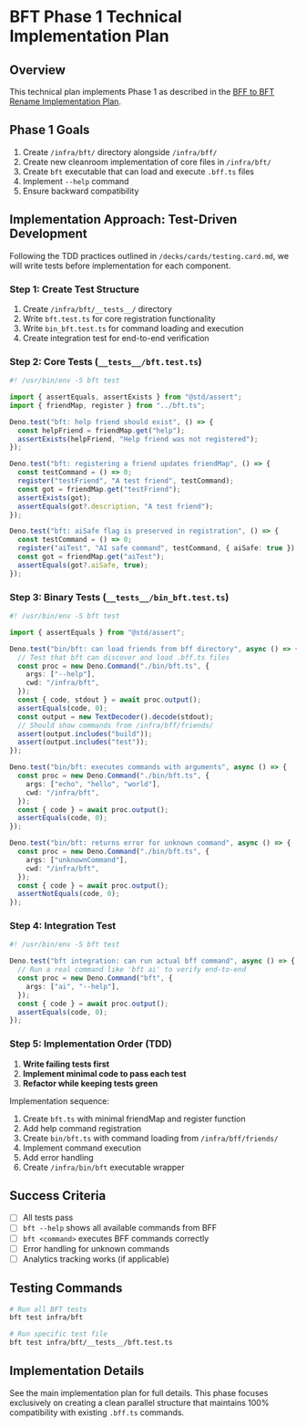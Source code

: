 # BFT Phase 1 Technical Implementation Plan

## Overview

This technical plan implements Phase 1 as described in the
[BFF to BFT Rename Implementation Plan](../../memos/plans/2025-06-25-bff-to-bft-rename.md#phase-1-create-parallel-structure-with-clean-implementation).

## Phase 1 Goals

1. Create `/infra/bft/` directory alongside `/infra/bff/`
2. Create new cleanroom implementation of core files in `/infra/bft/`
3. Create `bft` executable that can load and execute `.bff.ts` files
4. Implement `--help` command
5. Ensure backward compatibility

## Implementation Approach: Test-Driven Development

Following the TDD practices outlined in `/decks/cards/testing.card.md`, we will
write tests before implementation for each component.

### Step 1: Create Test Structure

1. Create `/infra/bft/__tests__/` directory
2. Write `bft.test.ts` for core registration functionality
3. Write `bin_bft.test.ts` for command loading and execution
4. Create integration test for end-to-end verification

### Step 2: Core Tests (`__tests__/bft.test.ts`)

```typescript
#! /usr/bin/env -S bft test

import { assertEquals, assertExists } from "@std/assert";
import { friendMap, register } from "../bft.ts";

Deno.test("bft: help friend should exist", () => {
  const helpFriend = friendMap.get("help");
  assertExists(helpFriend, "Help friend was not registered");
});

Deno.test("bft: registering a friend updates friendMap", () => {
  const testCommand = () => 0;
  register("testFriend", "A test friend", testCommand);
  const got = friendMap.get("testFriend");
  assertExists(got);
  assertEquals(got?.description, "A test friend");
});

Deno.test("bft: aiSafe flag is preserved in registration", () => {
  const testCommand = () => 0;
  register("aiTest", "AI safe command", testCommand, { aiSafe: true });
  const got = friendMap.get("aiTest");
  assertEquals(got?.aiSafe, true);
});
```

### Step 3: Binary Tests (`__tests__/bin_bft.test.ts`)

```typescript
#! /usr/bin/env -S bft test

import { assertEquals } from "@std/assert";

Deno.test("bin/bft: can load friends from bff directory", async () => {
  // Test that bft can discover and load .bff.ts files
  const proc = new Deno.Command("./bin/bft.ts", {
    args: ["--help"],
    cwd: "/infra/bft",
  });
  const { code, stdout } = await proc.output();
  assertEquals(code, 0);
  const output = new TextDecoder().decode(stdout);
  // Should show commands from /infra/bff/friends/
  assert(output.includes("build"));
  assert(output.includes("test"));
});

Deno.test("bin/bft: executes commands with arguments", async () => {
  const proc = new Deno.Command("./bin/bft.ts", {
    args: ["echo", "hello", "world"],
    cwd: "/infra/bft",
  });
  const { code } = await proc.output();
  assertEquals(code, 0);
});

Deno.test("bin/bft: returns error for unknown command", async () => {
  const proc = new Deno.Command("./bin/bft.ts", {
    args: ["unknownCommand"],
    cwd: "/infra/bft",
  });
  const { code } = await proc.output();
  assertNotEquals(code, 0);
});
```

### Step 4: Integration Test

```typescript
#! /usr/bin/env -S bft test

Deno.test("bft integration: can run actual bff command", async () => {
  // Run a real command like 'bft ai' to verify end-to-end
  const proc = new Deno.Command("bft", {
    args: ["ai", "--help"],
  });
  const { code } = await proc.output();
  assertEquals(code, 0);
});
```

### Step 5: Implementation Order (TDD)

1. **Write failing tests first**
2. **Implement minimal code to pass each test**
3. **Refactor while keeping tests green**

Implementation sequence:

1. Create `bft.ts` with minimal friendMap and register function
2. Add help command registration
3. Create `bin/bft.ts` with command loading from `/infra/bff/friends/`
4. Implement command execution
5. Add error handling
6. Create `/infra/bin/bft` executable wrapper

## Success Criteria

- [ ] All tests pass
- [ ] `bft --help` shows all available commands from BFF
- [ ] `bft <command>` executes BFF commands correctly
- [ ] Error handling for unknown commands
- [ ] Analytics tracking works (if applicable)

## Testing Commands

```bash
# Run all BFT tests
bft test infra/bft

# Run specific test file
bft test infra/bft/__tests__/bft.test.ts
```

## Implementation Details

See the main implementation plan for full details. This phase focuses
exclusively on creating a clean parallel structure that maintains 100%
compatibility with existing `.bff.ts` commands.
